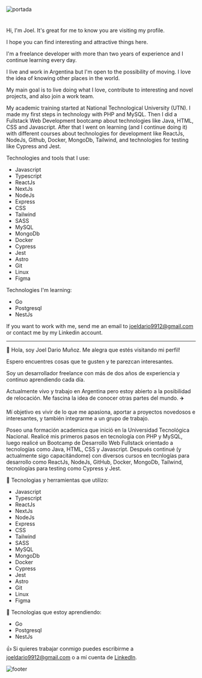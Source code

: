 ![portada](https://i.imgur.com/WHvbqUR.png "Portada Github")

#

Hi, I'm Joel. It's great for me to know you are visiting my profile.

I hope you can find interesting and attractive things here.

I'm a freelance developer with more than two years of experience and I continue learning every day.

I live and work in Argentina but I'm open to the possibility of moving. I love the idea of knowing other places in the world.

My main goal is to live doing what I love, contribute to interesting and novel projects, and also join a work team.

My academic training started at National Technological University (UTN). I made my first steps in technology with PHP and MySQL. Then I did a Fullstack Web Development bootcamp about technologies like Java, HTML, CSS and Javascript. After that I went on  learning (and I continue doing it) with different courses about technologies for development like ReactJs, NodeJs, Github, Docker, MongoDb, Tailwind, and technologies for testing like Cypress and Jest.

Technologies and tools that I use:

* Javascript
* Typescript
* ReactJs
* NextJs
* NodeJs
* Express
* CSS
* Tailwind
* SASS
* MySQL
* MongoDb
* Docker
* Cypress
* Jest
* Astro
* Git
* Linux
* Figma

Technologies I'm learning:

* Go
* Postgresql
* NestJs
  
If you want to work with me, send me an email to joeldario9912@gmail.com or contact me by my Linkedin account.

---

👋 Hola, soy Joel Dario Muñoz. Me alegra que estés visitando mi perfil! 

Espero encuentres cosas que te gusten y te parezcan interesantes.

Soy un desarrollador freelance con más de dos años de experiencia y continuo aprendiendo cada día.

Actualmente vivo y trabajo en Argentina pero estoy abierto a la posibilidad de relocación. Me fascina la idea de conocer otras partes del mundo. :airplane:

Mí objetivo es vivir de lo que me apasiona, aportar a proyectos novedosos e interesantes, y también integrarme a un grupo de trabajo.

Poseo una formación academica que inició en la Universidad Tecnológica Nacional. Realicé mis primeros pasos en tecnología con PHP y MySQL, luego realicé un Bootcamp de Desarrollo Web Fullstack orientado a tecnologías como Java, HTML, CSS y Javascript. Después continué (y actualmente sigo capacitándome) con diversos cursos en tecnlogías para desarrollo como ReactJs, NodeJs, GitHub, Docker, MongoDb, Tailwind, tecnologías para testing como Cypress y Jest.

:wrench: Tecnologias y herramientas que utilizo:

* Javascript
* Typescript
* ReactJs
* NextJs
* NodeJs
* Express
* CSS
* Tailwind
* SASS
* MySQL
* MongoDb
* Docker
* Cypress
* Jest
* Astro
* Git
* Linux
* Figma

:wrench: Tecnologias que estoy aprendiendo:

* Go
* Postgresql
* NestJs

:+1: Si quieres trabajar conmigo puedes escribirme a joeldario9912@gmail.com o a mí cuenta de [LinkedIn](https://www.linkedin.com/in/joel-develop).

![footer](https://i.imgur.com/qT4Uc2j.png "Footer Github")
